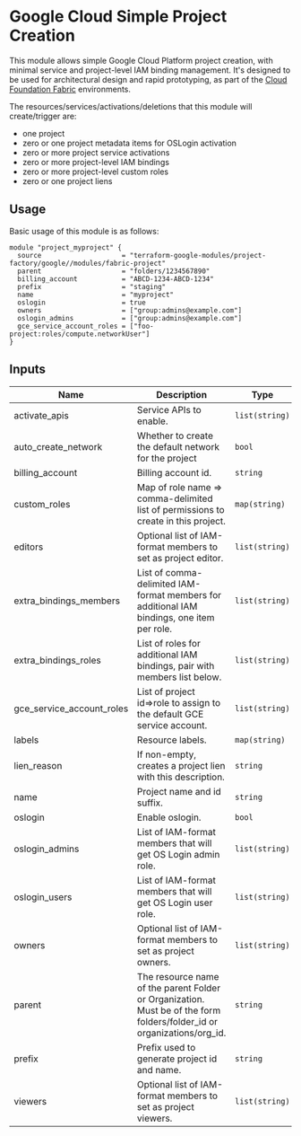 # Google Cloud Simple Project Creation

This module allows simple Google Cloud Platform project creation, with minimal service and project-level IAM binding management. It's designed to be used for architectural design and rapid prototyping, as part of the [Cloud Foundation Fabric](https://github.com/terraform-google-modules/cloud-foundation-fabric) environments.

The resources/services/activations/deletions that this module will create/trigger are:

- one project
- zero or one project metadata items for OSLogin activation
- zero or more project service activations
- zero or more project-level IAM bindings
- zero or more project-level custom roles
- zero or one project liens

## Usage

Basic usage of this module is as follows:

```hcl
module "project_myproject" {
  source                    = "terraform-google-modules/project-factory/google//modules/fabric-project"
  parent                    = "folders/1234567890"
  billing_account           = "ABCD-1234-ABCD-1234"
  prefix                    = "staging"
  name                      = "myproject"
  oslogin                   = true
  owners                    = ["group:admins@example.com"]
  oslogin_admins            = ["group:admins@example.com"]
  gce_service_account_roles = ["foo-project:roles/compute.networkUser"]
}
```

<!-- BEGIN TFDOC -->
## Inputs

| Name | Description | Type | Default | Required |
|------|-------------|------|---------|:--------:|
| activate\_apis | Service APIs to enable. | `list(string)` | `[]` | no |
| auto\_create\_network | Whether to create the default network for the project | `bool` | `false` | no |
| billing\_account | Billing account id. | `string` | `""` | no |
| custom\_roles | Map of role name => comma-delimited list of permissions to create in this project. | `map(string)` | `{}` | no |
| editors | Optional list of IAM-format members to set as project editor. | `list(string)` | `[]` | no |
| extra\_bindings\_members | List of comma-delimited IAM-format members for additional IAM bindings, one item per role. | `list(string)` | `[]` | no |
| extra\_bindings\_roles | List of roles for additional IAM bindings, pair with members list below. | `list(string)` | `[]` | no |
| gce\_service\_account\_roles | List of project id=>role to assign to the default GCE service account. | `list(string)` | `[]` | no |
| labels | Resource labels. | `map(string)` | `{}` | no |
| lien\_reason | If non-empty, creates a project lien with this description. | `string` | `""` | no |
| name | Project name and id suffix. | `string` | n/a | yes |
| oslogin | Enable oslogin. | `bool` | `false` | no |
| oslogin\_admins | List of IAM-format members that will get OS Login admin role. | `list(string)` | `[]` | no |
| oslogin\_users | List of IAM-format members that will get OS Login user role. | `list(string)` | `[]` | no |
| owners | Optional list of IAM-format members to set as project owners. | `list(string)` | `[]` | no |
| parent | The resource name of the parent Folder or Organization. Must be of the form folders/folder\_id or organizations/org\_id. | `string` | n/a | yes |
| prefix | Prefix used to generate project id and name. | `string` | n/a | yes |
| viewers | Optional list of IAM-format members to set as project viewers. | `list(string)` | `[]` | no |



<!-- END TFDOC -->
